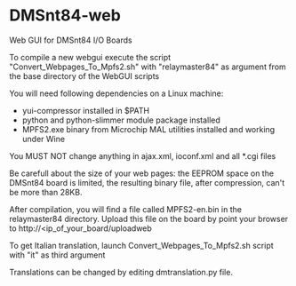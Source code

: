 DMSnt84-web
===========

Web GUI for DMSnt84 I/O Boards

To compile a new webgui execute the script "Convert_Webpages_To_Mpfs2.sh" with "relaymaster84" as argument from the base directory of the WebGUI scripts

You will need following dependencies on a Linux machine:

 - yui-compressor installed in $PATH
 - python and python-slimmer module package installed 
 - MPFS2.exe binary from Microchip MAL utilities installed and working under Wine

You MUST NOT change anything in ajax.xml, ioconf.xml and all *.cgi files

Be carefull about the size of your web pages: the EEPROM space on the DMSnt84 board is limited, the resulting binary file,
after compression, can't be more than 28KB.

After compilation, you will find a file called MPFS2-en.bin in the relaymaster84 directory. Upload this file on the board 
by point your browser to http://<ip_of_your_board/uploadweb

To get Italian translation, launch Convert_Webpages_To_Mpfs2.sh script with "it" as third argument

Translations can be changed by editing dmtranslation.py file.
